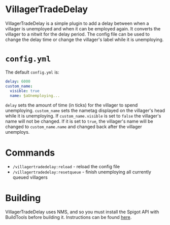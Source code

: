 # VillagerTradeDelay

VillagerTradeDelay is a simple plugin to add a delay between when a villager is unemployed and when it can be employed again. It converts the villager to a nitwit for the delay period. The config file can be used to change the delay time or change the villager's label while it is unemploying.

# `config.yml`

The default `config.yml` is:
```yml
delay: 6000
custom_name:
  visible: true
  name: §aUnemploying...
```
`delay` sets the amount of time (in ticks) for the villager to spend unemploying. `custom_name` sets the nametag displayed on the villager's head while it is unemploying. If `custom_name.visible` is set to `false` the villager's name will not be changed. If it is set to `true`, the villager's name will be changed to `custom_name.name` and changed back after the villager unemploys.

# Commands

* `/villagertradedelay:reload` - reload the config file
* `/villagertradedelay:resetqueue` - finish unemploying all currently queued villagers

# Building

VillagerTradeDelay uses NMS, and so you must install the Spigot API with BuildTools before building it. Instructions can be found [here](https://www.spigotmc.org/wiki/buildtools/).
